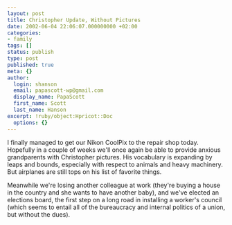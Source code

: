 ```yaml
---
layout: post
title: Christopher Update, Without Pictures
date: 2002-06-04 22:06:07.000000000 +02:00
categories:
- family
tags: []
status: publish
type: post
published: true
meta: {}
author:
  login: shanson
  email: papascott-wp@gmail.com
  display_name: PapaScott
  first_name: Scott
  last_name: Hanson
excerpt: !ruby/object:Hpricot::Doc
  options: {}
---
```

<p>I finally managed to get our Nikon CoolPix to the repair shop today. Hopefully in a couple of weeks we'll once again be able to provide anxious grandparents with Christopher pictures. His vocabulary is expanding by leaps and bounds, especially with respect to animals and heavy machinery. But airplanes are still tops on his list of favorite things.</p>
<p>Meanwhile we're losing another colleague at work (they're buying a house in the country and she wants to have another baby), and we've elected an elections board, the first step on a long road in installing a worker's council (which seems to entail all of the bureaucracy and internal politics of a union, but without the dues).</p>
